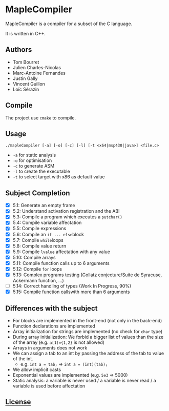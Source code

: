 # MapleCompiler

MapleCompiler is a compiler for a subset of the C language.

It is written in C++.

## Authors

- Tom Bourret
- Julien Charles-Nicolas
- Marc-Antoine Fernandes
- Justin Gally
- Vincent Guillon
- Loïc Sérazin


## Compile

The project use `cmake` to compile.

## Usage
```
./mapleCompiler [-a] [-o] [-c] [-l] [-t <x64|msp430|java>] <file.c>
```

* `-a` for static analysis
* `-o` for optimisation
* `-c` to generate ASM
* `-l` to create the executable
* `-t` to select target with x86 as default value

## Subject Completion

- [x] 5.1: Generate an empty frame
- [x] 5.2: Understand activation registration and the ABI
- [x] 5.3: Compile a program which executes a `putchar()`
- [x] 5.4: Compile variable affectation
- [x] 5.5: Compile expressions
- [x] 5.6: Compile an `if ... else`block
- [x] 5.7: Compile `while`loops
- [x] 5.8: Compile value return
- [x] 5.9: Compile `lvalue` affectation with any value
- [x] 5.10: Compile arrays
- [x] 5.11: Compile function calls up to 6 arguments
- [x] 5.12: Compile `for` loops
- [x] 5.13: Complex programs testing (Collatz conjecture/Suite de Syracuse, Ackermann function, ...)
- [ ] 5.14: Correct handling of types (Work In Progress, 90%)
- [x] 5.15: Compile function callswith more than 6 arguments

## Differences with the subject

* For blocks are implemented in the front-end (not only in the back-end)
* Function declarations are implemented
* Array initialization for strings are implemented (no check for `char` type)
* During array initialization: We forbid a bigger list of values than the size of the array (e.g. `a[1]={1,2}` is not allowed)
* Arrays in arguments does not work
* We can assign a tab to an int by passing the address of the tab to value of the int. 
    * e.g. `int a = tab;` => `int a = (int)(tab);`
* We allow implicit casts
* Exponential values are implemented (e.g. `5e3` => 5000)
* Static analysis: a variable is never used / a variable is never read / a variable is used before affectation

## [License](./LICENSE)
